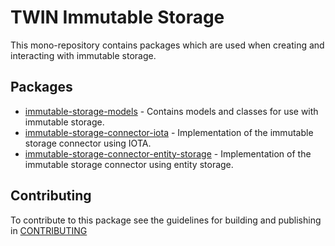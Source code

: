 # TWIN Immutable Storage

This mono-repository contains packages which are used when creating and interacting with immutable storage.

## Packages

- [immutable-storage-models](packages/immutable-storage-models/README.md) - Contains models and classes for use with immutable storage.
- [immutable-storage-connector-iota](packages/immutable-storage-connector-iota/README.md) - Implementation of the immutable storage connector using IOTA.
- [immutable-storage-connector-entity-storage](packages/immutable-storage-connector-entity-storage/README.md) - Implementation of the immutable storage connector using entity storage.

## Contributing

To contribute to this package see the guidelines for building and publishing in [CONTRIBUTING](./CONTRIBUTING.md)
